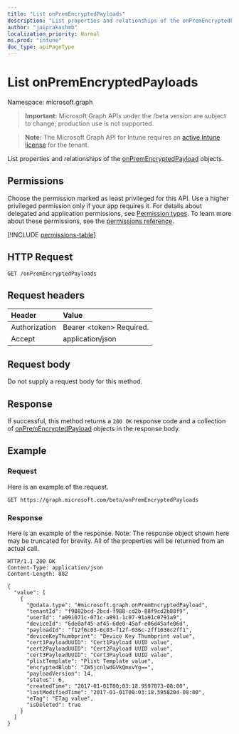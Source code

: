 ```yaml
---
title: "List onPremEncryptedPayloads"
description: "List properties and relationships of the onPremEncryptedPayload objects."
author: "jaiprakashmb"
localization_priority: Normal
ms.prod: "intune"
doc_type: apiPageType
---
```


# List onPremEncryptedPayloads

Namespace: microsoft.graph

> **Important:** Microsoft Graph APIs under the /beta version are subject to change; production use is not supported.

> **Note:** The Microsoft Graph API for Intune requires an [active Intune license](https://go.microsoft.com/fwlink/?linkid=839381) for the tenant.

List properties and relationships of the [onPremEncryptedPayload](../resources/intune-raimportcerts-onpremencryptedpayload.md) objects.

## Permissions
Choose the permission marked as least privileged for this API. Use a higher privileged permission only if your app requires it. For details about delegated and application permissions, see [Permission types](/graph/permissions-overview#permission-types). To learn more about these permissions, see the [permissions reference](/graph/permissions-reference).

<!-- { "blockType": "permissions", "name": "intune_raimportcerts_onpremencryptedpayload_list" } -->
[!INCLUDE [permissions-table](../includes/permissions/intune-raimportcerts-onpremencryptedpayload-list-permissions.md)]

## HTTP Request
<!-- {
  "blockType": "ignored"
}
-->
``` http
GET /onPremEncryptedPayloads
```

## Request headers
|Header|Value|
|:---|:---|
|Authorization|Bearer &lt;token&gt; Required.|
|Accept|application/json|

## Request body
Do not supply a request body for this method.

## Response
If successful, this method returns a `200 OK` response code and a collection of [onPremEncryptedPayload](../resources/intune-raimportcerts-onpremencryptedpayload.md) objects in the response body.

## Example

### Request
Here is an example of the request.
``` http
GET https://graph.microsoft.com/beta/onPremEncryptedPayloads
```

### Response
Here is an example of the response. Note: The response object shown here may be truncated for brevity. All of the properties will be returned from an actual call.
``` http
HTTP/1.1 200 OK
Content-Type: application/json
Content-Length: 882

{
  "value": [
    {
      "@odata.type": "#microsoft.graph.onPremEncryptedPayload",
      "tenantId": "f9882bcd-2bcd-f988-cd2b-88f9cd2b88f9",
      "userId": "a991071c-071c-a991-1c07-91a91c0791a9",
      "deviceId": "6de0af45-af45-6de0-45af-e06d45afe06d",
      "payloadId": "f12f6c03-6c03-f12f-036c-2ff1036c2ff1",
      "deviceKeyThumbprint": "Device Key Thumbprint value",
      "cert1PayloadUUID": "Cert1Payload UUID value",
      "cert2PayloadUUID": "Cert2Payload UUID value",
      "cert3PayloadUUID": "Cert3Payload UUID value",
      "plistTemplate": "Plist Template value",
      "encryptedBlob": "ZW5jcnlwdGVkQmxvYg==",
      "payloadVersion": 14,
      "status": 6,
      "createdTime": "2017-01-01T00:03:18.9597073-08:00",
      "lastModifiedTime": "2017-01-01T00:03:18.5958204-08:00",
      "eTag": "ETag value",
      "isDeleted": true
    }
  ]
}
```
